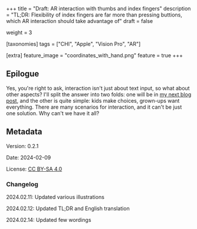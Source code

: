 +++
title = "Draft: AR interaction with thumbs and index fingers"
description = "TL;DR: Flexibility of index fingers are far more than pressing buttions, which AR interaction should take advantage of"
draft = false

weight = 3

[taxonomies]
tags = ["CHI", "Apple", "Vision Pro", "AR"]

[extra]
feature_image = "coordinates_with_hand.png"
feature = true
+++

## Epilogue

Yes, you're right to ask, interaction isn't just about text input, so what about other aspects? I'll split the answer
into two folds: one will be in [my next blog post](@/blog/AR-CHI-Patent/index.en.md), and the other is quite simple: kids make choices, grown-ups
want everything. There are many scenarios for interaction, and it can't be just one solution. Why can't we have it all?

## Metadata

Version: 0.2.1

Date: 2024-02-09

License: [CC BY-SA 4.0](https://creativecommons.org/licenses/by-sa/4.0/)

### Changelog

2024.02.11: Updated various illustrations

2024.02.12: Updated TL;DR and English translation

2024.02.14: Updated few wordings
